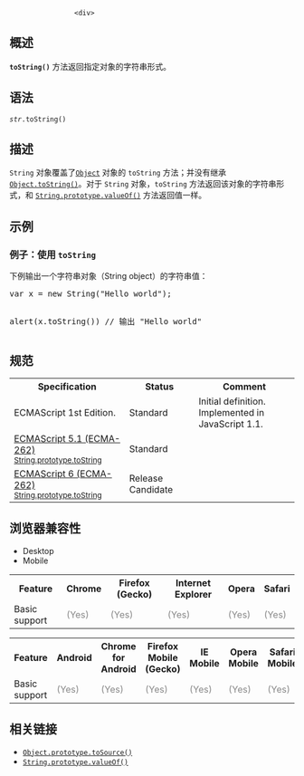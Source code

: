 
                
                  
                    <div>
 <section class="Quick_links" id="Quick_Links"><!-- --></section></div>
<h2 id="Summary" name="Summary">&#x6982;&#x8FF0;</h2>
<p><code><strong>toString()</strong></code> &#x65B9;&#x6CD5;&#x8FD4;&#x56DE;&#x6307;&#x5B9A;&#x5BF9;&#x8C61;&#x7684;&#x5B57;&#x7B26;&#x4E32;&#x5F62;&#x5F0F;&#x3002;</p>
<h2 id="Syntax" name="Syntax">&#x8BED;&#x6CD5;</h2>
<pre class="syntaxbox"><code><em>str</em>.toString()</code></pre>
<h2 id="Description" name="Description">&#x63CF;&#x8FF0;</h2>
<p><code>String</code> &#x5BF9;&#x8C61;&#x8986;&#x76D6;&#x4E86;<a href="/zh-CN/docs/Web/JavaScript/Reference/Global_Objects/Object" title="Object &#x6784;&#x9020;&#x51FD;&#x6570;&#x521B;&#x5EFA;&#x4E00;&#x4E2A;&#x5BF9;&#x8C61;&#x5305;&#x88C5;&#xFF08;object wrapper&#xFF09;&#x3002;"><code>Object</code></a> &#x5BF9;&#x8C61;&#x7684;&#xA0;<code>toString</code> &#x65B9;&#x6CD5;&#xFF1B;&#x5E76;&#x6CA1;&#x6709;&#x7EE7;&#x627F; <a href="/zh-CN/docs/Web/JavaScript/Reference/Global_Objects/Object/toString" title="toString() &#x65B9;&#x6CD5;&#x8FD4;&#x56DE;&#x4E00;&#x4E2A;&#x4EE3;&#x8868;&#x8BE5;&#x5BF9;&#x8C61;&#x7684;&#x5B57;&#x7B26;&#x4E32;&#x3002;"><code>Object.toString()</code></a>&#x3002;&#x5BF9;&#x4E8E; <code>String</code> &#x5BF9;&#x8C61;&#xFF0C;<code>toString</code> &#x65B9;&#x6CD5;&#x8FD4;&#x56DE;&#x8BE5;&#x5BF9;&#x8C61;&#x7684;&#x5B57;&#x7B26;&#x4E32;&#x5F62;&#x5F0F;&#xFF0C;&#x548C; <a href="/zh-CN/docs/Web/JavaScript/Reference/Global_Objects/String/valueOf" title="valueOf() &#x65B9;&#x6CD5;&#x8FD4;&#x56DE;&#x4E00;&#x4E2A;&#x5B57;&#x7B26;&#x4E32;&#x5BF9;&#x8C61;&#xFF08;String object&#xFF09;&#x7684;&#x539F;&#x59CB;&#x503C;&#xFF08;primitive value&#xFF09;&#x3002;"><code>String.prototype.valueOf()</code></a> &#x65B9;&#x6CD5;&#x8FD4;&#x56DE;&#x503C;&#x4E00;&#x6837;&#x3002;</p>
<h2 id="Examples" name="Examples">&#x793A;&#x4F8B;</h2>
<h3 id="Example:_Using_toString" name="Example:_Using_toString">&#x4F8B;&#x5B50;&#xFF1A;&#x4F7F;&#x7528;&#xA0;<code>toString</code></h3>
<p>&#x4E0B;&#x4F8B;&#x8F93;&#x51FA;&#x4E00;&#x4E2A;&#x5B57;&#x7B26;&#x4E32;&#x5BF9;&#x8C61;&#xFF08;String object&#xFF09;&#x7684;&#x5B57;&#x7B26;&#x4E32;&#x503C;&#xFF1A;</p>
<pre class="brush:js">var x = new String(&quot;Hello world&quot;);

alert(x.toString())      // &#x8F93;&#x51FA; &quot;Hello world&quot;</pre>
<h2 id=".E8.A7.84.E8.8C.83">&#x89C4;&#x8303;</h2>
<table class="standard-table">
 <tbody>
  <tr>
   <th scope="col">Specification</th>
   <th scope="col">Status</th>
   <th scope="col">Comment</th>
  </tr>
  <tr>
   <td>ECMAScript 1st Edition.</td>
   <td>Standard</td>
   <td>Initial definition.<br>
    Implemented in JavaScript 1.1.</td>
  </tr>
  <tr>
   <td><a class="external" href="http://www.ecma-international.org/ecma-262/5.1/#sec-15.5.4.2" hreflang="en" lang="en">ECMAScript 5.1 (ECMA-262)<br><small lang="zh-CN">String.prototype.toString</small></a></td>
   <td><span class="spec-Standard">Standard</span></td>
   <td>&#xA0;</td>
  </tr>
  <tr>
   <td><a class="external" href="http://people.mozilla.org/~jorendorff/es6-draft.html#sec-string.prototype.tostring" hreflang="en" lang="en">ECMAScript 6 (ECMA-262)<br><small lang="zh-CN">String.prototype.toString</small></a></td>
   <td><span class="spec-RC">Release Candidate</span></td>
   <td>&#xA0;</td>
  </tr>
 </tbody>
</table>
<h2 id=".E6.B5.8F.E8.A7.88.E5.99.A8.E5.85.BC.E5.AE.B9.E6.80.A7">&#x6D4F;&#x89C8;&#x5668;&#x517C;&#x5BB9;&#x6027;</h2>
<p></p><div class="htab"> 
    <a id="AutoCompatibilityTable" name="AutoCompatibilityTable"></a> 
    <ul> 
        <li class="selected"><a>Desktop</a></li> 
        <li><a>Mobile</a></li> 
    </ul> 
</div><p></p>
<div id="compat-desktop">
 <table class="compat-table">
  <tbody>
   <tr>
    <th>Feature</th>
    <th>Chrome</th>
    <th>Firefox (Gecko)</th>
    <th>Internet Explorer</th>
    <th>Opera</th>
    <th>Safari</th>
   </tr>
   <tr>
    <td>Basic support</td>
    <td><span style="color: #888;" title="Please update this with the earliest version of support.">(Yes)</span></td>
    <td><span style="color: #888;" title="Please update this with the earliest version of support.">(Yes)</span></td>
    <td><span style="color: #888;" title="Please update this with the earliest version of support.">(Yes)</span></td>
    <td><span style="color: #888;" title="Please update this with the earliest version of support.">(Yes)</span></td>
    <td><span style="color: #888;" title="Please update this with the earliest version of support.">(Yes)</span></td>
   </tr>
  </tbody>
 </table>
</div>
<div id="compat-mobile">
 <table class="compat-table">
  <tbody>
   <tr>
    <th>Feature</th>
    <th>Android</th>
    <th>Chrome for Android</th>
    <th>Firefox Mobile (Gecko)</th>
    <th>IE Mobile</th>
    <th>Opera Mobile</th>
    <th>Safari Mobile</th>
   </tr>
   <tr>
    <td>Basic support</td>
    <td><span style="color: #888;" title="Please update this with the earliest version of support.">(Yes)</span></td>
    <td><span style="color: #888;" title="Please update this with the earliest version of support.">(Yes)</span></td>
    <td><span style="color: #888;" title="Please update this with the earliest version of support.">(Yes)</span></td>
    <td><span style="color: #888;" title="Please update this with the earliest version of support.">(Yes)</span></td>
    <td><span style="color: #888;" title="Please update this with the earliest version of support.">(Yes)</span></td>
    <td><span style="color: #888;" title="Please update this with the earliest version of support.">(Yes)</span></td>
   </tr>
  </tbody>
 </table>
</div>
<h2 id="See_also" name="See_also">&#x76F8;&#x5173;&#x94FE;&#x63A5;</h2>
<ul>
 <li><a href="/zh-CN/docs/Web/JavaScript/Reference/Global_Objects/Object/toSource" title="&#x8FD4;&#x56DE;&#x4E00;&#x4E2A;&#x5BF9;&#x8C61;&#x6E90;&#x4EE3;&#x7801;&#x7684;&#x5B57;&#x7B26;&#x4E32;&#x8868;&#x793A;."><code>Object.prototype.toSource()</code></a></li>
 <li><a href="/zh-CN/docs/Web/JavaScript/Reference/Global_Objects/String/valueOf" title="valueOf() &#x65B9;&#x6CD5;&#x8FD4;&#x56DE;&#x4E00;&#x4E2A;&#x5B57;&#x7B26;&#x4E32;&#x5BF9;&#x8C61;&#xFF08;String object&#xFF09;&#x7684;&#x539F;&#x59CB;&#x503C;&#xFF08;primitive value&#xFF09;&#x3002;"><code>String.prototype.valueOf()</code></a></li>
</ul>
                  
                
              